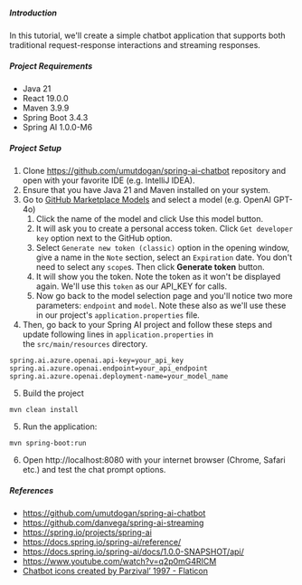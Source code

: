 ##### Introduction
In this  tutorial, we'll create a simple chatbot application that supports both traditional request-response interactions and streaming responses.

##### Project Requirements
* Java 21
* React 19.0.0
* Maven 3.9.9
* Spring Boot 3.4.3
* Spring AI 1.0.0-M6

##### Project Setup
1. Clone https://github.com/umutdogan/spring-ai-chatbot repository and open with your favorite IDE (e.g. IntelliJ IDEA).
2. Ensure that you have Java 21 and Maven installed on your system.
3. Go to [GitHub Marketplace Models](https://github.com/marketplace/models) and select a model (e.g. OpenAI GPT-4o)
    1. Click the name of the model and click Use this model button.
    2. It will ask you to create a personal access token. Click `Get developer key` option next to the GitHub option.
    3. Select `Generate new token (classic)` option in the opening window, give a name in the `Note` section, select an `Expiration` date. You don't need to select any `scope`s. Then click **Generate token** button.
    4. It will show you the token. Note the token as it won't be displayed again. We'll use this `token` as our API_KEY for calls.
    5. Now go back to the model selection page and you'll notice two more parameters: `endpoint` and `model`. Note these also as we'll use these in our project's `application.properties` file.
4. Then, go back to your Spring AI project and follow these steps and update following lines in `application.properties` in the `src/main/resources` directory.
```
spring.ai.azure.openai.api-key=your_api_key  
spring.ai.azure.openai.endpoint=your_api_endpoint  
spring.ai.azure.openai.deployment-name=your_model_name
```
5. Build the project
```
mvn clean install
```
5. Run the application:
```
mvn spring-boot:run
```
6. Open http://localhost:8080 with your internet browser (Chrome, Safari etc.) and test the chat prompt options.

##### References
* https://github.com/umutdogan/spring-ai-chatbot
* https://github.com/danvega/spring-ai-streaming
* https://spring.io/projects/spring-ai
* https://docs.spring.io/spring-ai/reference/
* https://docs.spring.io/spring-ai/docs/1.0.0-SNAPSHOT/api/
* https://www.youtube.com/watch?v=q2p0mG4RICM
* [Chatbot icons created by Parzival’ 1997 - Flaticon]("https://www.flaticon.com/free-icons/chatbot)